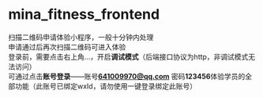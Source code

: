 # mina_fitness_frontend
扫描二维码申请体验小程序，一般十分钟内处理  
申请通过后再次扫描二维码可进入体验  
登录前，需要点击右上角...，开启**调试模式**（后端接口协议为http，非调试模式无法访问）  
可通过点击**账号登录**——账号**641009970@qq.com** 密码**123456**体验学员的全部功能（此账号已绑定wxId，请勿使用一键登录绑定此账号）
